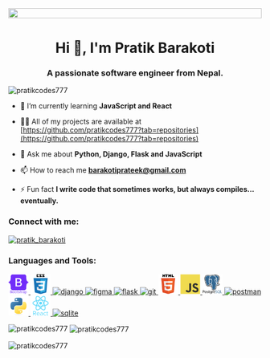 <img width="100%" height="25%" src="https://encrypted-tbn0.gstatic.com/images?q=tbn:ANd9GcRDz3FCrIRL7ARgzX4gxe6sC4sFtYCdGGMX0g&s" alt="">

<h1 align="center">Hi 👋, I'm Pratik Barakoti</h1>
<h3 align="center">A passionate software engineer from Nepal.</h3>

<img align="right" width="400" src="https://user-images.githubusercontent.com/74038190/219923823-bf1ce878-c6b8-4faa-be07-93e6b1006521.gif" alt="">

<p align="left"> <img src="https://komarev.com/ghpvc/?username=pratikcodes777&label=Profile%20views&color=0e75b6&style=flat" alt="pratikcodes777" /> </p>

- 🌱 I’m currently learning **JavaScript and React**

- 👨‍💻 All of my projects are available at [https://github.com/pratikcodes777?tab=repositories](https://github.com/pratikcodes777?tab=repositories)

- 💬 Ask me about **Python, Django, Flask and JavaScript**

- 📫 How to reach me **barakotiprateek@gmail.com**

- ⚡ Fun fact **I write code that sometimes works, but always compiles… eventually.**

<h3 align="left">Connect with me:</h3>
<p align="left">
<a href="https://instagram.com/pratik_barakoti" target="blank"><img align="center" src="https://raw.githubusercontent.com/rahuldkjain/github-profile-readme-generator/master/src/images/icons/Social/instagram.svg" alt="pratik_barakoti" height="30" width="40" /></a>
</p>

<h3 align="left">Languages and Tools:</h3>
<p align="left"> <a href="https://getbootstrap.com" target="_blank" rel="noreferrer"> <img src="https://raw.githubusercontent.com/devicons/devicon/master/icons/bootstrap/bootstrap-plain-wordmark.svg" alt="bootstrap" width="40" height="40"/> </a> <a href="https://www.w3schools.com/css/" target="_blank" rel="noreferrer"> <img src="https://raw.githubusercontent.com/devicons/devicon/master/icons/css3/css3-original-wordmark.svg" alt="css3" width="40" height="40"/> </a> <a href="https://www.djangoproject.com/" target="_blank" rel="noreferrer"> <img src="https://cdn.worldvectorlogo.com/logos/django.svg" alt="django" width="40" height="40"/> </a> <a href="https://www.figma.com/" target="_blank" rel="noreferrer"> <img src="https://www.vectorlogo.zone/logos/figma/figma-icon.svg" alt="figma" width="40" height="40"/> </a> <a href="https://flask.palletsprojects.com/" target="_blank" rel="noreferrer"> <img src="https://www.vectorlogo.zone/logos/pocoo_flask/pocoo_flask-icon.svg" alt="flask" width="40" height="40"/> </a> <a href="https://git-scm.com/" target="_blank" rel="noreferrer"> <img src="https://www.vectorlogo.zone/logos/git-scm/git-scm-icon.svg" alt="git" width="40" height="40"/> </a> <a href="https://www.w3.org/html/" target="_blank" rel="noreferrer"> <img src="https://raw.githubusercontent.com/devicons/devicon/master/icons/html5/html5-original-wordmark.svg" alt="html5" width="40" height="40"/> </a> <a href="https://developer.mozilla.org/en-US/docs/Web/JavaScript" target="_blank" rel="noreferrer"> <img src="https://raw.githubusercontent.com/devicons/devicon/master/icons/javascript/javascript-original.svg" alt="javascript" width="40" height="40"/> </a> <a href="https://www.postgresql.org" target="_blank" rel="noreferrer"> <img src="https://raw.githubusercontent.com/devicons/devicon/master/icons/postgresql/postgresql-original-wordmark.svg" alt="postgresql" width="40" height="40"/> </a> <a href="https://postman.com" target="_blank" rel="noreferrer"> <img src="https://www.vectorlogo.zone/logos/getpostman/getpostman-icon.svg" alt="postman" width="40" height="40"/> </a> <a href="https://www.python.org" target="_blank" rel="noreferrer"> <img src="https://raw.githubusercontent.com/devicons/devicon/master/icons/python/python-original.svg" alt="python" width="40" height="40"/> </a> <a href="https://reactjs.org/" target="_blank" rel="noreferrer"> <img src="https://raw.githubusercontent.com/devicons/devicon/master/icons/react/react-original-wordmark.svg" alt="react" width="40" height="40"/> </a> <a href="https://www.sqlite.org/" target="_blank" rel="noreferrer"> <img src="https://www.vectorlogo.zone/logos/sqlite/sqlite-icon.svg" alt="sqlite" width="40" height="40"/> </a> </p>

<p><img align="left" src="https://github-readme-stats.vercel.app/api/top-langs?username=pratikcodes777&show_icons=true&locale=en&layout=compact" alt="pratikcodes777" /></p>

<p>&nbsp;<img align="center" src="https://github-readme-stats.vercel.app/api?username=pratikcodes777&show_icons=true&locale=en" alt="pratikcodes777" /></p>

<p><img align="center" src="https://github-readme-streak-stats.herokuapp.com/?user=pratikcodes777&" alt="pratikcodes777" /></p>
